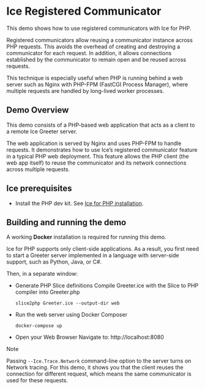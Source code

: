 # Ice Registered Communicator

This demo shows how to use registered communicators with Ice for PHP.

Registered communicators allow reusing a communicator instance across PHP requests. This avoids the overhead of creating
and destroying a communicator for each request. In addition, it allows connections established by the communicator to
remain open and be reused across requests.

This technique is especially useful when PHP is running behind a web server such as Nginx with PHP-FPM (FastCGI Process
Manager), where multiple requests are handled by long-lived worker processes.

## Demo Overview

This demo consists of a PHP-based web application that acts as a client to a remote Ice Greeter server.

The web application is served by Nginx and uses PHP-FPM to handle requests. It demonstrates how to use Ice’s registered
communicator feature in a typical PHP web deployment. This feature allows the PHP client (the web app itself) to reuse
the communicator and its network connections across multiple requests.

## Ice prerequisites

- Install the PHP dev kit. See [Ice for PHP installation].

## Building and running the demo

A working **Docker** installation is required for running this demo.

Ice for PHP supports only client-side applications. As a result, you first need to start a Greeter server implemented
in a language with server-side support, such as Python, Java, or C#.

Then, in a separate window:

- Generate PHP Slice definitions
  Compile Greeter.ice with the Slice to PHP compiler into Greeter.php

  ```shell
  slice2php Greeter.ice --output-dir web
  ```

- Run the web server using Docker Composer

  ```shell
  docker-compose up
  ```

- Open your Web Browser
  Navigate to: http://localhost:8080

> [!NOTE]
> Passing `--Ice.Trace.Network` command-line option to the server turns on Network tracing. For this demo, it shows you
> that the client reuses the connection for different request, which means the same communicator is used for these requests.

[Ice for PHP installation]: https://github.com/zeroc-ice/ice/blob/main/NIGHTLY.md#ice-for-php
